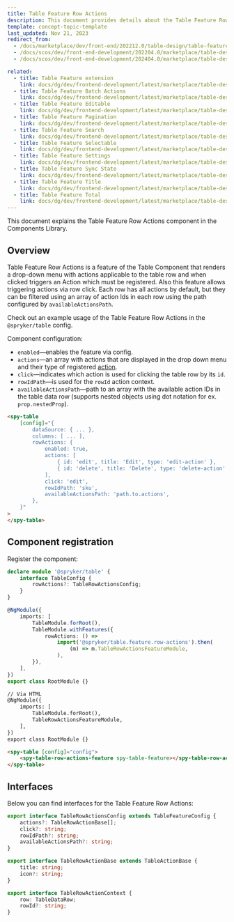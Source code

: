 ```yaml
---
title: Table Feature Row Actions
description: This document provides details about the Table Feature Row Actions component in the Components Library.
template: concept-topic-template
last_updated: Nov 21, 2023
redirect_from:
  - /docs/marketplace/dev/front-end/202212.0/table-design/table-features/table-feature-row-actions.html
  - /docs/scos/dev/front-end-development/202204.0/marketplace/table-design/table-feature-extension/table-feature-row-actions.html
  - /docs/scos/dev/front-end-development/202404.0/marketplace/table-design/table-feature-extension/table-feature-row-actions.html

related:
  - title: Table Feature extension
    link: docs/dg/dev/frontend-development/latest/marketplace/table-design/table-feature-extension/table-feature-extension.html
  - title: Table Feature Batch Actions
    link: docs/dg/dev/frontend-development/latest/marketplace/table-design/table-feature-extension/table-feature-batch-actions.html
  - title: Table Feature Editable
    link: docs/dg/dev/frontend-development/latest/marketplace/table-design/table-feature-extension/table-feature-editable.html
  - title: Table Feature Pagination
    link: docs/dg/dev/frontend-development/latest/marketplace/table-design/table-feature-extension/table-feature-pagination.html
  - title: Table Feature Search
    link: docs/dg/dev/frontend-development/latest/marketplace/table-design/table-feature-extension/table-feature-search.html
  - title: Table Feature Selectable
    link: docs/dg/dev/frontend-development/latest/marketplace/table-design/table-feature-extension/table-feature-selectable.html
  - title: Table Feature Settings
    link: docs/dg/dev/frontend-development/latest/marketplace/table-design/table-feature-extension/table-feature-settings.html
  - title: Table Feature Sync State
    link: docs/dg/dev/frontend-development/latest/marketplace/table-design/table-feature-extension/table-feature-sync-state.html
  - title: Table Feature Title
    link: docs/dg/dev/frontend-development/latest/marketplace/table-design/table-feature-extension/table-feature-title.html
  - title: Table Feature Total
    link: docs/dg/dev/frontend-development/latest/marketplace/table-design/table-feature-extension/table-feature-total.html
---
```


This document explains the Table Feature Row Actions component in the Components Library.

## Overview

Table Feature Row Actions is a feature of the Table Component that renders a drop-down menu with actions applicable to the table row and when clicked triggers an Action which must be registered. Also this feature allows triggering actions via row click.
Each row has all actions by default, but they can be filtered using an array of action Ids in each row using the path configured by `availableActionsPath`.

Check out an example usage of the Table Feature Row Actions in the `@spryker/table` config.

Component configuration:

- `enabled`—enables the feature via config.  
- `actions`—an array with actions that are displayed in the drop down menu and their type of registered [action](/docs/dg/dev/frontend-development/latest/marketplace/ui-components-library/actions/ui-components-library-actions.html).  
- `click`—indicates which action is used for clicking the table row by its `id`.
- `rowIdPath`—is used for the `rowId` action context.  
- `availableActionsPath`—path to an array with the available action IDs in the table data row (supports nested objects using dot notation for ex. `prop.nestedProp`).  

```html
<spy-table
    [config]="{
        dataSource: { ... },
        columns: [ ... ],
        rowActions: {
            enabled: true,
            actions: [
                { id: 'edit', title: 'Edit', type: 'edit-action' },
                { id: 'delete', title: 'Delete', type: 'delete-action' },
            ],
            click: 'edit',
            rowIdPath: 'sku',
            availableActionsPath: 'path.to.actions',
        },                                                                                        
    }"
>
</spy-table>
```

## Component registration

Register the component:

```ts
declare module '@spryker/table' {
    interface TableConfig {
        rowActions?: TableRowActionsConfig;
    }
}

@NgModule({
    imports: [
        TableModule.forRoot(),
        TableModule.withFeatures({
            rowActions: () =>
                import('@spryker/table.feature.row-actions').then(
                    (m) => m.TableRowActionsFeatureModule,
                ),
        }),
    ],
})
export class RootModule {}
```

```html
// Via HTML
@NgModule({
    imports: [
        TableModule.forRoot(),
        TableRowActionsFeatureModule,
    ],
})
export class RootModule {}

<spy-table [config]="config">
    <spy-table-row-actions-feature spy-table-feature></spy-table-row-actions-feature>
</spy-table>
```

## Interfaces

Below you can find interfaces for the Table Feature Row Actions:

```ts
export interface TableRowActionsConfig extends TableFeatureConfig {
    actions?: TableRowActionBase[];
    click?: string;
    rowIdPath?: string;
    availableActionsPath?: string;
}

export interface TableRowActionBase extends TableActionBase {
    title: string;
    icon?: string;
}

export interface TableRowActionContext {
    row: TableDataRow;
    rowId?: string;
}
```
